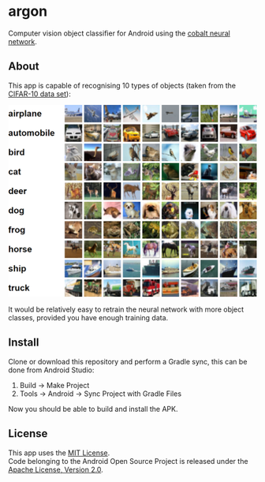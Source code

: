 # argon

Computer vision object classifier for Android using the [cobalt neural network](https://github.com/cnvx/cobalt).

## About

This app is capable of recognising 10 types of objects (taken from the [CIFAR-10 data set](https://www.cs.toronto.edu/~kriz/cifar.html)):

![CIFAR-10 object classes](objects.png)

It would be relatively easy to retrain the neural network with more object classes, provided you have enough training data.

## Install

Clone or download this repository and perform a Gradle sync, this can be done from Android Studio:
1. Build -> Make Project
2. Tools -> Android -> Sync Project with Gradle Files

Now you should be able to build and install the APK.

## License

This app uses the [MIT License](LICENSE).  
Code belonging to the Android Open Source Project is released under the [Apache License, Version 2.0](http://www.apache.org/licenses/LICENSE-2.0).
